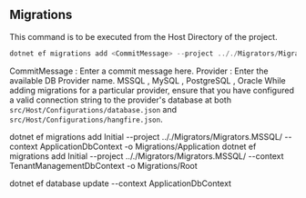 	
## Migrations
This command is to be executed from the Host Directory of the project.
```powershell
dotnet ef migrations add <CommitMessage> --project .././Migrators/Migrators.<Provider>/ --context ApplicationDbContext -o Migrations/Application
```
CommitMessage : Enter a commit message here.
Provider : Enter the available DB Provider name. MSSQL , MySQL , PostgreSQL , Oracle
While adding migrations for a particular provider, ensure that you have configured a valid connection string to the provider's database at both `src/Host/Configurations/database.json` and `src/Host/Configurations/hangfire.json`.




dotnet ef migrations add Initial --project .././Migrators/Migrators.MSSQL/ --context ApplicationDbContext -o Migrations/Application
dotnet ef migrations add Initial --project .././Migrators/Migrators.MSSQL/ --context TenantManagementDbContext -o Migrations/Root



dotnet ef database update --context ApplicationDbContext

